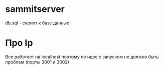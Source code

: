 # sammitserver
db.sql - скрипт к базе данных

# Про Ip
Все работает на localhost поэтому по идее с запуском не должно быть проблем (порты 3001 и 3002) 
